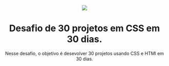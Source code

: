 <div align="center">

<img src="https://64.media.tumblr.com/836407e84c586fc6faf439fd2cd5c518/tumblr_mpowmuWQSp1r4mh0bo1_500.gifv">

<h1>Desafio de 30 projetos em CSS em 30 dias.</h1>
<p>Nesse desafio, o objetivo é desevolver 30 projetos usando CSS e HTMl em 30 dias.</p>

</div>